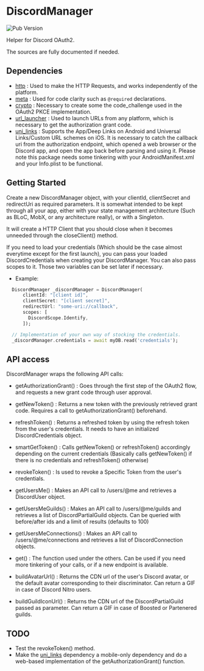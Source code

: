 # DiscordManager

![Pub Version](https://img.shields.io/pub/v/discord_manager?color=blue&logo=flutter)

Helper for Discord OAuth2.

The sources are fully documented if needed.

## Dependencies

- [http](https://pub.dev/packages/http) : Used to make the HTTP Requests, and works independently of the platform.
- [meta](https://pub.dev/packages/meta) : Used for code clarity such as `@required` declarations.
- [crypto](https://pub.dev/packages/crypto) : Necessary to create some the code_challenge used in the OAuth2 PKCE implementation.
- [url_launcher](https://pub.dev/packages/url_launcher) : Used to launch URLs from any platform, which is necessary to get the authorization grant code.
- [uni_links](https://pub.dev/packages/uni_links) : Supports the App/Deep Links on Android and Universal Links/Custom URL schemes on iOS. 
It is necessary to catch the callback uri from the authorization endpoint, which opened a web browser or the Discord app, and open the app back before parsing and using it.
Please note this package needs some tinkering with your AndroidManifest.xml and your Info.plist to be functional.

## Getting Started

Create a new DiscordManager object, with your clientId, clientSecret and redirectUri as required parameters. It is somewhat intended to be kept through all your app,
either with your state management architecture (Such as BLoC, MobX, or any architecture really), or with a Singleton.

It will create a HTTP Client that you should close when it becomes unneeded through the closeClient() method.

If you need to load your credentials (Which should be the case almost everytime except for the first launch), you can pass your loaded
DiscordCredentials when creating your DiscordManager. You can also pass scopes to it. Those two variables can be set later if necessary.

- Example:
```dart
  DiscordManager _discordManager = DiscordManager(
      clientId: "[client id]",
      clientSecret: "[client secret]",
      redirectUrl: "some-uri://callback",
      scopes: [
        DiscordScope.Identify,
      ]);

  // Implementation of your own way of stocking the credentials.
  _discordManager.credentials = await myDB.read('credentials');
```

## API access

DiscordManager wraps the following API calls:

- getAuthorizationGrant() : Goes through the first step of the OAuth2 flow, and requests a new grant code through user approval.
- getNewToken() : Returns a new token with the previously retrieved grant code. Requires a call to getAuthorizationGrant() beforehand.
- refreshToken() : Returns a refreshed token by using the refresh token from the user's credentials. It needs to have an initialized DiscordCredentials object.
- smartGetToken() : Calls getNewToken() or refreshToken() accordingly depending on the current credentials (Basically calls getNewToken() if there is no credentials and refreshToken() otherwise)
- revokeToken() : Is used to revoke a Specific Token from the user's credentials.

- getUsersMe() : Makes an API call to /users/@me and retrieves a DiscordUser object.
- getUsersMeGuilds() : Makes an API call to /users/@me/guilds and retrieves a list of DiscordPartialGuild objects. Can be queried with before/after ids and a limit of results (defaults to 100)
- getUsersMeConnections() : Makes an API call to /users/@me/connections and retrieves a list of DiscordConnection objects.
- get() : The function used under the others. Can be used if you need more tinkering of your calls, or if a new endpoint is available.


- buildAvatarUrl() : Returns the CDN url of the user's Discord avatar, or the default avatar corresponding to their discriminator. Can return a GIF in case of Discord Nitro users.
- buildGuildIconUrl() : Returns the CDN url of the DiscordPartialGuild passed as parameter. Can return a GIF in case of Boosted or Partenered guilds.

## TODO

- Test the revokeToken() method.
- Make the [uni_links](https://pub.dev/packages/uni_links) dependency a mobile-only dependency and do a web-based implementation of the getAuthorizationGrant() function.
